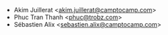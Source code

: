 - Akim Juillerat \<<akim.juillerat@camptocamp.com>\>
- Phuc Tran Thanh \<<phuc@trobz.com>\>
- Sébastien Alix \<<sebastien.alix@camptocamp.com>\>
